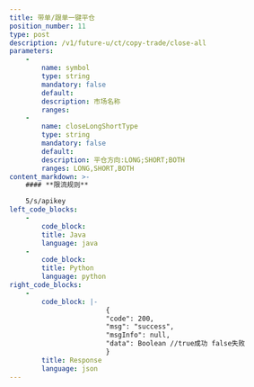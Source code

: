 ```yaml
---
title: 带单/跟单一键平仓
position_number: 11
type: post
description: /v1/future-u/ct/copy-trade/close-all  	
parameters:
    -
        name: symbol
        type: string
        mandatory: false
        default:
        description: 市场名称
        ranges:
    -
        name: closeLongShortType
        type: string
        mandatory: false
        default:
        description: 平仓方向:LONG;SHORT;BOTH
        ranges: LONG,SHORT,BOTH
content_markdown: >-
    #### **限流规则**

    5/s/apikey
left_code_blocks:
    - 
        code_block:
        title: Java
        language: java
    - 
        code_block:
        title: Python
        language: python
right_code_blocks:
    - 
        code_block: |-
                        {
                        "code": 200,
                        "msg": "success",
                        "msgInfo": null,
                        "data": Boolean //true成功 false失败
                        }
        title: Response
        language: json
---
```

